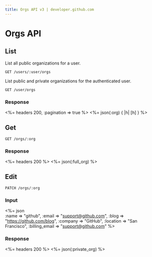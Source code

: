 ```yaml
---
title: Orgs API v3 | developer.github.com
---
```


# Orgs API

## List

List all public organizations for a user.

    GET /users/:user/orgs

List public and private organizations for the authenticated user.

    GET /user/orgs

### Response

<%= headers 200, :pagination => true %>
<%= json(:org) { |h| [h] } %>

## Get

    GET /orgs/:org

### Response

<%= headers 200 %>
<%= json(:full_org) %>

## Edit

    PATCH /orgs/:org

### Input

<%= json \
    :name     => "github",
    :email    => "support@github.com",
    :blog     => "https://github.com/blog",
    :company  => "GitHub",
    :location => "San Francisco",
    :billing_email => "support@github.com"
    %>

### Response

<%= headers 200 %>
<%= json(:private_org) %>
